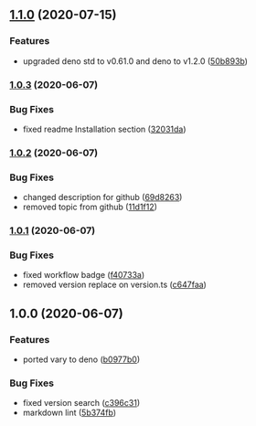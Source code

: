 ## [1.1.0](https://github.com/dmpjs/vary/compare/v1.0.3...v1.1.0) (2020-07-15)


### Features

* upgraded deno std to v0.61.0 and deno to v1.2.0 ([50b893b](https://github.com/dmpjs/vary/commit/50b893b974e39021efc2b2d744b3fc7c90cee9df))

### [1.0.3](https://github.com/dmpjs/vary/compare/v1.0.2...v1.0.3) (2020-06-07)


### Bug Fixes

* fixed readme Installation section ([32031da](https://github.com/dmpjs/vary/commit/32031dad2466b169f440cb726eb17fb8b3b53efd))

### [1.0.2](https://github.com/dmpjs/vary/compare/v1.0.1...v1.0.2) (2020-06-07)


### Bug Fixes

* changed description for github ([69d8263](https://github.com/dmpjs/vary/commit/69d826357a601facf66a3ccf748b1344befe78c2))
* removed topic from github ([11d1f12](https://github.com/dmpjs/vary/commit/11d1f1265370beb80276cec9183e4928387d8ac5))

### [1.0.1](https://github.com/dmpjs/vary/compare/v1.0.0...v1.0.1) (2020-06-07)


### Bug Fixes

* fixed workflow badge ([f40733a](https://github.com/dmpjs/vary/commit/f40733a21d9affa75719e25f37ed8cce1070f845))
* removed version replace on version.ts ([c647faa](https://github.com/dmpjs/vary/commit/c647faa999438641c55f11e4d1a00ffc109f1f11))

## 1.0.0 (2020-06-07)


### Features

* ported vary to deno ([b0977b0](https://github.com/dmpjs/vary/commit/b0977b0fb6adcf08586d922fe979c442b56bcfdc))


### Bug Fixes

* fixed version search ([c396c31](https://github.com/dmpjs/vary/commit/c396c312e02630c6ca28bf2e346b9ab035af40ee))
* markdown lint ([5b374fb](https://github.com/dmpjs/vary/commit/5b374fbfd10ce7a4cef14309aa8c2d5515793683))
